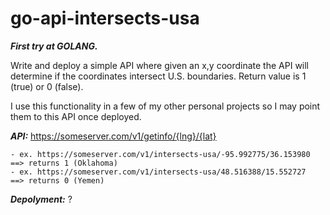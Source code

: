 # go-api-intersects-usa

_**First try at GOLANG.**_

Write and deploy a simple API where given an x,y coordinate the API will determine if the coordinates intersect U.S. boundaries.  Return value is 1 (true) or 0 (false).

I use this functionality in a few of my other personal projects so  I may point them to this API once deployed.

_**API:**_ https://someserver.com/v1/getinfo/{lng}/{lat}

    - ex. https://someserver.com/v1/intersects-usa/-95.992775/36.153980 ==> returns 1 (Oklahoma)
    - ex. https://someserver.com/v1/intersects-usa/48.516388/15.552727  ==> returns 0 (Yemen)

_**Depolyment:**_ ?
